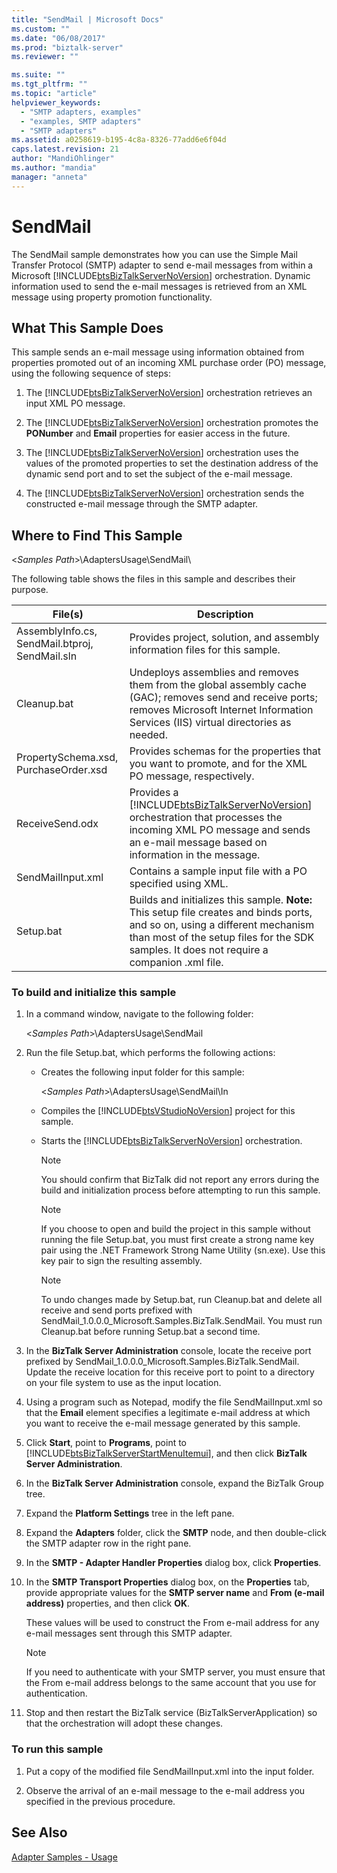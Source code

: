 ```yaml
---
title: "SendMail | Microsoft Docs"
ms.custom: ""
ms.date: "06/08/2017"
ms.prod: "biztalk-server"
ms.reviewer: ""

ms.suite: ""
ms.tgt_pltfrm: ""
ms.topic: "article"
helpviewer_keywords: 
  - "SMTP adapters, examples"
  - "examples, SMTP adapters"
  - "SMTP adapters"
ms.assetid: a0258619-b195-4c8a-8326-77add6e6f04d
caps.latest.revision: 21
author: "MandiOhlinger"
ms.author: "mandia"
manager: "anneta"
---
```

# SendMail
The SendMail sample demonstrates how you can use the Simple Mail Transfer Protocol (SMTP) adapter to send e-mail messages from within a Microsoft [!INCLUDE[btsBizTalkServerNoVersion](../includes/btsbiztalkservernoversion-md.md)] orchestration. Dynamic information used to send the e-mail messages is retrieved from an XML message using property promotion functionality.  

## What This Sample Does  
 This sample sends an e-mail message using information obtained from properties promoted out of an incoming XML purchase order (PO) message, using the following sequence of steps:  

1. The [!INCLUDE[btsBizTalkServerNoVersion](../includes/btsbiztalkservernoversion-md.md)] orchestration retrieves an input XML PO message.  

2. The [!INCLUDE[btsBizTalkServerNoVersion](../includes/btsbiztalkservernoversion-md.md)] orchestration promotes the **PONumber** and **Email** properties for easier access in the future.  

3. The [!INCLUDE[btsBizTalkServerNoVersion](../includes/btsbiztalkservernoversion-md.md)] orchestration uses the values of the promoted properties to set the destination address of the dynamic send port and to set the subject of the e-mail message.  

4. The [!INCLUDE[btsBizTalkServerNoVersion](../includes/btsbiztalkservernoversion-md.md)] orchestration sends the constructed e-mail message through the SMTP adapter.  

## Where to Find This Sample  
 \<*Samples Path*\>\AdaptersUsage\SendMail\  

 The following table shows the files in this sample and describes their purpose.  


|                    File(s)                     |                                                                                                         Description                                                                                                         |
|------------------------------------------------|-----------------------------------------------------------------------------------------------------------------------------------------------------------------------------------------------------------------------------|
| AssemblyInfo.cs, SendMail.btproj, SendMail.sln |                                                                         Provides project, solution, and assembly information files for this sample.                                                                         |
|                  Cleanup.bat                   |              Undeploys assemblies and removes them from the global assembly cache (GAC); removes send and receive ports; removes Microsoft Internet Information Services (IIS) virtual directories as needed.               |
|     PropertySchema.xsd, PurchaseOrder.xsd      |                                                           Provides schemas for the properties that you want to promote, and for the XML PO message, respectively.                                                           |
|                ReceiveSend.odx                 |   Provides a [!INCLUDE[btsBizTalkServerNoVersion](../includes/btsbiztalkservernoversion-md.md)] orchestration that processes the incoming XML PO message and sends an e-mail message based on information in the message.   |
|               SendMailInput.xml                |                                                                                 Contains a sample input file with a PO specified using XML.                                                                                 |
|                   Setup.bat                    | Builds and initializes this sample. **Note:**  This setup file creates and binds ports, and so on, using a different mechanism than most of the setup files for the SDK samples. It does not require a companion .xml file. |

### To build and initialize this sample  

1. In a command window, navigate to the following folder:  

    \<*Samples Path*\>\AdaptersUsage\SendMail  

2. Run the file Setup.bat, which performs the following actions:  

   - Creates the following input folder for this sample:  

      \<*Samples Path*\>\AdaptersUsage\SendMail\In  

   - Compiles the [!INCLUDE[btsVStudioNoVersion](../includes/btsvstudionoversion-md.md)] project for this sample.  

   - Starts the [!INCLUDE[btsBizTalkServerNoVersion](../includes/btsbiztalkservernoversion-md.md)] orchestration.  

     > [!NOTE]
     >  You should confirm that BizTalk did not report any errors during the build and initialization process before attempting to run this sample.  

     > [!NOTE]
     >  If you choose to open and build the project in this sample without running the file Setup.bat, you must first create a strong name key pair using the .NET Framework Strong Name Utility (sn.exe). Use this key pair to sign the resulting assembly.  

     > [!NOTE]
     >  To undo changes made by Setup.bat, run Cleanup.bat and delete all receive and send ports prefixed with SendMail_1.0.0.0_Microsoft.Samples.BizTalk.SendMail. You must run Cleanup.bat before running Setup.bat a second time.  

3. In the **BizTalk Server Administration** console, locate the receive port prefixed by SendMail_1.0.0.0_Microsoft.Samples.BizTalk.SendMail. Update the receive location for this receive port to point to a directory on your file system to use as the input location.  

4. Using a program such as Notepad, modify the file SendMailInput.xml so that the **Email** element specifies a legitimate e-mail address at which you want to receive the e-mail message generated by this sample.  

5. Click **Start**, point to **Programs**, point to [!INCLUDE[btsBizTalkServerStartMenuItemui](../includes/btsbiztalkserverstartmenuitemui-md.md)], and then click **BizTalk Server Administration**.  

6. In the **BizTalk Server Administration** console, expand the BizTalk Group tree.  

7. Expand the **Platform Settings** tree in the left pane.  

8. Expand the **Adapters** folder, click the **SMTP** node, and then double-click the SMTP adapter row in the right pane.  

9. In the **SMTP - Adapter Handler Properties** dialog box, click **Properties**.  

10. In the **SMTP Transport Properties** dialog box, on the **Properties** tab, provide appropriate values for the **SMTP server name** and **From (e-mail address)** properties, and then click **OK**.  

     These values will be used to construct the From e-mail address for any e-mail messages sent through this SMTP adapter.  

    > [!NOTE]
    >  If you need to authenticate with your SMTP server, you must ensure that the From e-mail address belongs to the same account that you use for authentication.  

11. Stop and then restart the BizTalk service (BizTalkServerApplication) so that the orchestration will adopt these changes.  

### To run this sample  

1.  Put a copy of the modified file SendMailInput.xml into the input folder.  

2.  Observe the arrival of an e-mail message to the e-mail address you specified in the previous procedure.  

## See Also  
 [Adapter Samples - Usage](../core/adapter-samples-usage.md)